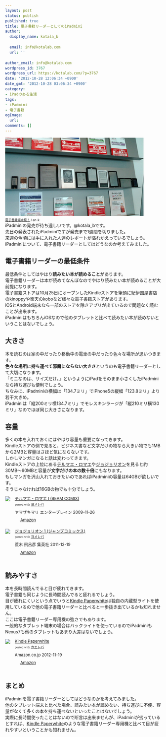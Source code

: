 ```yaml
---
layout: post
status: publish
published: true
title: 電子書籍リーダーとしてのiPadmini
author:
  display_name: kotala_b

  email: info@kotalab.com
  url: ''

author_email: info@kotalab.com
wordpress_id: 3767
wordpress_url: https://kotalab.com/?p=3767
date: '2012-10-28 12:06:34 +0900'
date_gmt: '2012-10-28 03:06:34 +0900'
category:
- iPadのある生活
tags:
- iPadmini
- 電子書籍
ogImage:
  url:
comments: []
---
```

<p><a href="/wp-content/uploads/ipadmini_121028.jpg" target="_blank"><img src="/wp-content/uploads/ipadmini_121028.jpg" alt="" title="ipadmini_121028" width="448" height="252" class="alignnone size-full wp-image-3769" /></a><br />
<span style="font-size:10px;"><a href="https://www.flickr.com/photos/an-k/4867499173/" target="_blank">電子書籍端末祭！</a> / an-k</span><br />
iPadminiの発売が待ち遠しいです。@kotala_bです。<br />
先日の発表されたiPadminiですが発売まで1週間を切りました。<br />
来週の今頃には手に入れた人達のレポートが溢れかえっているでしょう。<br />
iPadminiについて、電子書籍リーダーとしてはどうなのか考えてみました。<br />
</p>
<!--more-->
<h2>電子書籍リーダーの最低条件</h2>
<p>最低条件としてはやはり<strong>読みたい本が読めること</strong>があります。<br />
電子書籍リーダーは本が読めてなんぼなのでやはり読みたい本が読めることが大前提になります。<br />
電子書籍ストアは10月25日にオープンしたKindleストアを筆頭に紀伊国屋書店のkinoppyや楽天のkoboなど様々な電子書籍ストアがあります。<br />
iOSとAndroid端末なら一部のストアを除きアプリが出ているので問題なく読むことが出来ます。<br />
iPadminiはもちろんiOSなので他のタブレットと比べて読みたい本が読めないということはないでしょう。</p>
<h2>大きさ</h2>
<p>本を読むのは家の中だったり移動中の電車の中だったり色々な場所が思いつきます。<br />
<strong>色々な場所に持ち運べて邪魔にならない大きさ</strong>というのも電子書籍リーダーとして大切になります。<br />
「ミニなのは、サイズだけ。」というようにiPadをそのまま小さくしたiPadminiなら持ち運びも便利でしょう。<br />
ちなみに、iPadminiの横幅は「134.7ミリ」でiPhone5の縦幅「123.8ミリ」より若干大きめ。<br />
iPadminiは「縦200ミリ横134.7ミリ」でモレスキンラージが「縦210ミリ横130ミリ」なのでほぼ同じ大きさになります。</p>
<h2>容量</h2>
<p>多くの本を入れておくにはやはり容量も重要になってきます。<br />
Kindleストアの例で見ると、ビジネス書など文字だけの物なら大きい物でも1MBから2MBと容量はさほど気にならないです。<br />
しかしマンガになると話は変わってきます。<br />
Kindleストアの上位にある<a href="https://www.amazon.co.jp/exec/obidos/asin/4047261270/same-22/" rel="nofollow" name="booklink" target="_blank">テルマエ・ロマエ</a>や<a href="https://www.amazon.co.jp/exec/obidos/asin/4088703111/same-22/" rel="nofollow" name="booklink" target="_blank">ジョジョリオン</a>を見ると約30MB〜60MBと容量が<strong>文字だけの本の数十倍</strong>にもなります。<br />
もしマンガを沢山入れておきたいのであればiPadminiの容量は64GBが欲しいです。<br />
そうじゃなければ16GBの物でも十分でしょう。</p>
<div class="booklink-box" style="text-align:left;padding-bottom:20px;font-size:small;/zoom: 1;overflow: hidden;">
<div class="booklink-image" style="float:left;margin:0 15px 10px 0;"><a href="https://www.amazon.co.jp/exec/obidos/asin/4047261270/same-22/" name="booklink" rel="nofollow" target="_blank"><img src="https://images-fe.ssl-images-amazon.com/images/I/51AbZxFSS1L._SL160_.jpg" style="border: none;" /></a></div>
<div class="booklink-info" style="line-height:120%;/zoom: 1;overflow: hidden;">
<div class="booklink-name" style="margin-bottom:10px;line-height:120%"><a href="https://www.amazon.co.jp/exec/obidos/asin/4047261270/same-22/" rel="nofollow" name="booklink" target="_blank">テルマエ・ロマエ I (BEAM COMIX)</a>
<div class="booklink-powered-date" style="font-size:8pt;margin-top:5px;font-family:verdana;line-height:120%">posted with <a href="https://yomereba.com" target="_blank">ヨメレバ</a></div>
</div>
<div class="booklink-detail" style="margin-bottom:5px;">ヤマザキマリ エンターブレイン 2009-11-26    </div>
<div class="booklink-link2" style="margin-top:10px;">
<div class="shoplinkamazon" style="display:inline;margin-right:5px;background: url('https://img.yomereba.com/tam_y.gif') 0 0 no-repeat;padding: 2px 0 2px 18px;white-space: nowrap;"><a href="https://www.amazon.co.jp/exec/obidos/asin/4047261270/same-22/" rel="nofollow" target="_blank" title="アマゾン" >Amazon</a></div>
</div>
</div>
<div class="booklink-footer" style="clear: left"></div>
</div>
<div class="booklink-box" style="text-align:left;padding-bottom:20px;font-size:small;/zoom: 1;overflow: hidden;">
<div class="booklink-image" style="float:left;margin:0 15px 10px 0;"><a href="https://www.amazon.co.jp/exec/obidos/asin/4088703111/same-22/" name="booklink" rel="nofollow" target="_blank"><img src="https://images-fe.ssl-images-amazon.com/images/I/51pHVPNUx%2BL._SL160_.jpg" style="border: none;" /></a></div>
<div class="booklink-info" style="line-height:120%;/zoom: 1;overflow: hidden;">
<div class="booklink-name" style="margin-bottom:10px;line-height:120%"><a href="https://www.amazon.co.jp/exec/obidos/asin/4088703111/same-22/" rel="nofollow" name="booklink" target="_blank">ジョジョリオン 1 (ジャンプコミックス)</a>
<div class="booklink-powered-date" style="font-size:8pt;margin-top:5px;font-family:verdana;line-height:120%">posted with <a href="https://yomereba.com" target="_blank">ヨメレバ</a></div>
</div>
<div class="booklink-detail" style="margin-bottom:5px;">荒木 飛呂彦 集英社 2011-12-19    </div>
<div class="booklink-link2" style="margin-top:10px;">
<div class="shoplinkamazon" style="display:inline;margin-right:5px;background: url('https://img.yomereba.com/tam_y.gif') 0 0 no-repeat;padding: 2px 0 2px 18px;white-space: nowrap;"><a href="https://www.amazon.co.jp/exec/obidos/asin/4088703111/same-22/" rel="nofollow" target="_blank" title="アマゾン" >Amazon</a></div>
</div>
</div>
<div class="booklink-footer" style="clear: left"></div>
</div>
<h2>読みやすさ</h2>
<p>本を長時間読んでると目が疲れてきます。<br />
電子書籍も同じように長時間読んでると疲れるでしょう。<br />
目が疲れにくいという点でいうと<a href="https://www.amazon.co.jp/exec/obidos/ASIN/B007OZO03M/same-22/ref=nosim/" rel="nofollow" target="_blank">Kindle Paperwhite</a>は独自の内蔵型ライトを使用しているので他の電子書籍リーダーと比べると一歩抜き出ているかも知れません。<br />
ここは電子書籍リーダー専用機の強さでもあります。<br />
一般的なタブレット端末の場合はバックライトを使っているのでiPadminiもNexus7も他のタブレットもあまり大差はないでしょう。</p>
<div class="kaerebalink-box" style="text-align:left;padding-bottom:20px;font-size:small;/zoom: 1;overflow: hidden;">
<div class="kaerebalink-image" style="float:left;margin:0 15px 10px 0;"><a href="https://www.amazon.co.jp/exec/obidos/ASIN/B007OZO03M/same-22/ref=nosim/" rel="nofollow" target="_blank"><img src="https://images-fe.ssl-images-amazon.com/images/I/4194BeD1XvL._SL160_.jpg" style="border: none;" /></a></div>
<div class="kaerebalink-info" style="line-height:120%;/zoom: 1;overflow: hidden;">
<div class="kaerebalink-name" style="margin-bottom:10px;line-height:120%"><a href="https://www.amazon.co.jp/exec/obidos/ASIN/B007OZO03M/same-22/ref=nosim/" rel="nofollow" target="_blank">Kindle Paperwhite</a>
<div class="kaerebalink-powered-date" style="font-size:8pt;margin-top:5px;font-family:verdana;line-height:120%">posted with <a href="https://kaereba.com" target="_blank">カエレバ</a></div>
</div>
<div class="kaerebalink-detail" style="margin-bottom:5px;"> Amazon.co.jp 2012-11-19    </div>
<div class="kaerebalink-link1" style="margin-top:10px;">
<div class="shoplinkamazon" style="display:inline;margin-right:5px;background: url('https://img.yomereba.com/tam_k_01.gif') 0 0 no-repeat;padding: 2px 0 2px 18px;white-space: nowrap;"><a href="https://www.amazon.co.jp/gp/search?keywords=Kindle%20Paperwhite&__mk_ja_JP=%83J%83%5E%83J%83i&tag=same-22" rel="nofollow" target="_blank" title="アマゾン" >Amazon</a></div>
</div>
</div>
<div class="booklink-footer" style="clear: left"></div>
</div>
<h2>まとめ</h2>
<p>iPadminiを電子書籍リーダーとしてはどうなのかを考えてみました。<br />
他のタブレット端末と比べた場合、読みたい本が読めない、持ち運びに不便、容量がなくて多くの本を持ち運べないといったことはないでしょう。<br />
実際に長時間使ったことはないので断言は出来ませんが、iPadminiが劣っているとすれば、<a href="https://www.amazon.co.jp/exec/obidos/ASIN/B007OZO03M/same-22/ref=nosim/" rel="nofollow" target="_blank">Kindle Paperwhite</a>のような電子書籍リーダー専用機と比べて目が疲れやすいということかも知れません。</p>

